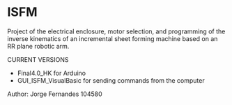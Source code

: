 # ISFM
Project of the electrical enclosure, motor selection, and programming of the inverse kinematics of an incremental sheet forming machine based on an RR plane robotic arm.


CURRENT VERSIONS

- Final4.0_HK for Arduino
- GUI_ISFM_VisualBasic for sending commands from the computer

Author: Jorge Fernandes 104580
